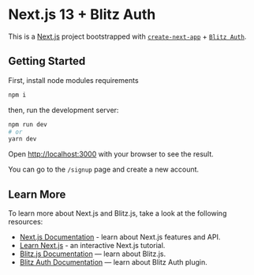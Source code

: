 # Next.js 13 + Blitz Auth

This is a [Next.js](https://nextjs.org/) project bootstrapped with [`create-next-app`](https://github.com/vercel/next.js/tree/canary/packages/create-next-app) + [`Blitz Auth`](https://blitzjs.com/docs/auth).

## Getting Started

First, install node modules requirements
```bash
npm i
```

then, run the development server:

```bash
npm run dev
# or
yarn dev
```

Open [http://localhost:3000](http://localhost:3000) with your browser to see the result.

You can go to the `/signup` page and create a new account.

## Learn More

To learn more about Next.js and Blitz.js, take a look at the following resources:

- [Next.js Documentation](https://nextjs.org/docs) - learn about Next.js features and API.
- [Learn Next.js](https://nextjs.org/learn) - an interactive Next.js tutorial.
- [Blitz.js Documentation](https://blitzjs.com/docs/) — learn about Blitz.js.
- [Blitz Auth Documentation](https://blitzjs.com/docs/auth) — learn about Blitz Auth plugin.

